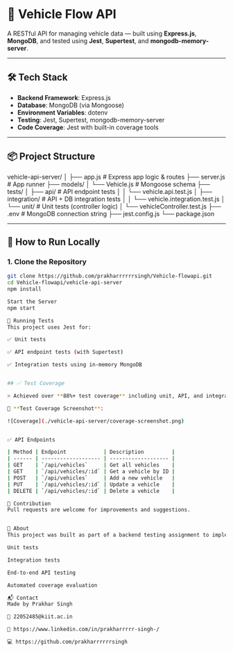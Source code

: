 # 🚗 Vehicle Flow API

A RESTful API for managing vehicle data — built using **Express.js**, **MongoDB**, and tested using **Jest**, **Supertest**, and **mongodb-memory-server**.

---

## 🛠 Tech Stack

- **Backend Framework**: Express.js
- **Database**: MongoDB (via Mongoose)
- **Environment Variables**: dotenv
- **Testing**: Jest, Supertest, mongodb-memory-server
- **Code Coverage**: Jest with built-in coverage tools

---

## 📦 Project Structure

vehicle-api-server/
│
├── app.js # Express app logic & routes
├── server.js # App runner
├── models/
│ └── Vehicle.js # Mongoose schema
├── tests/
│ ├── api/ # API endpoint tests
│ │ └── vehicle.api.test.js
│ ├── integration/ # API + DB integration tests
│ │ └── vehicle.integration.test.js
│ └── unit/ # Unit tests (controller logic)
│ └── vehicleController.test.js
├── .env # MongoDB connection string
├── jest.config.js
└── package.json


---

## 🚀 How to Run Locally

### 1. Clone the Repository

```bash
git clone https://github.com/prakharrrrrrsingh/Vehicle-flowapi.git
cd Vehicle-flowapi/vehicle-api-server
npm install

Start the Server
npm start

🧪 Running Tests
This project uses Jest for:

✅ Unit tests

✅ API endpoint tests (with Supertest)

✅ Integration tests using in-memory MongoDB


## ✅ Test Coverage

> Achieved over **88%+ test coverage** including unit, API, and integration tests.

📸 **Test Coverage Screenshot**:

![Coverage](./vehicle-api-server/coverage-screenshot.png)


✅ API Endpoints

| Method | Endpoint            | Description         |
| ------ | ------------------- | ------------------- |
| GET    | `/api/vehicles`     | Get all vehicles    |
| GET    | `/api/vehicles/:id` | Get a vehicle by ID |
| POST   | `/api/vehicles`     | Add a new vehicle   |
| PUT    | `/api/vehicles/:id` | Update a vehicle    |
| DELETE | `/api/vehicles/:id` | Delete a vehicle    |

🤝 Contribution
Pull requests are welcome for improvements and suggestions.


📢 About
This project was built as part of a backend testing assignment to implement:

Unit tests

Integration tests

End-to-end API testing

Automated coverage evaluation

📬 Contact
Made by Prakhar Singh

📧 22052485@kiit.ac.in

🔗 https://www.linkedin.com/in/prakharrrrr-singh-/

💻 https://github.com/prakharrrrrrsingh
